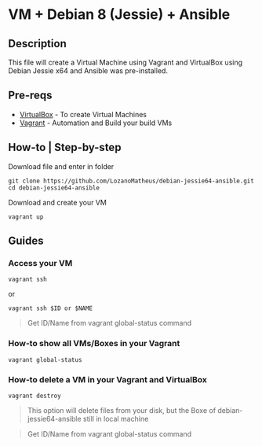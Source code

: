 # VM + Debian 8 (Jessie) + Ansible
## Description
This file will create a Virtual Machine using Vagrant and VirtualBox using Debian Jessie x64 and Ansible was pre-installed.

## Pre-reqs
* [VirtualBox](https://www.virtualbox.org/wiki/Downloads) - To create Virtual Machines
* [Vagrant](https://www.vagrantup.com/downloads.html) - Automation and Build your build VMs

## How-to | Step-by-step
Download file and enter in folder
```
git clone https://github.com/LozanoMatheus/debian-jessie64-ansible.git
cd debian-jessie64-ansible
```

Download and create your VM
```
vagrant up
```

## Guides
### Access your VM
```
vagrant ssh
```
or
```
vagrant ssh $ID or $NAME
```
> Get ID/Name from vagrant global-status command

### How-to show all VMs/Boxes in your Vagrant
```
vagrant global-status
```

### How-to delete a VM in your Vagrant and VirtualBox
```
vagrant destroy 
```
> This option will delete files from your disk, but the Boxe of debian-jessie64-ansible still in local machine

> Get ID/Name from vagrant global-status command
